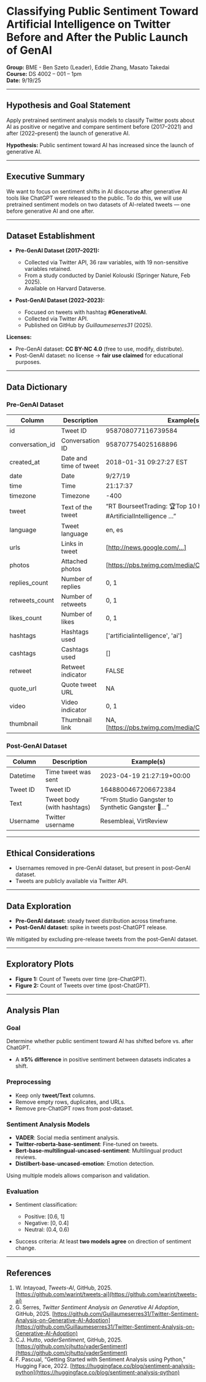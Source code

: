 # Classifying Public Sentiment Toward Artificial Intelligence on Twitter Before and After the Public Launch of GenAI  

**Group:** BME - Ben Szeto (Leader), Eddie Zhang, Masato Takedai  
**Course:** DS 4002 – 001 – 1pm  
**Date:** 9/19/25  

---

## Hypothesis and Goal Statement  

Apply pretrained sentiment analysis models to classify Twitter posts about AI as positive or negative and compare sentiment before (2017–2021) and after (2022–present) the launch of generative AI.  

**Hypothesis:** Public sentiment toward AI has increased since the launch of generative AI.  

---

## Executive Summary  

We want to focus on sentiment shifts in AI discourse after generative AI tools like ChatGPT were released to the public. To do this, we will use pretrained sentiment models on two datasets of AI-related tweets — one before generative AI and one after.  

---

## Dataset Establishment  

- **Pre-GenAI Dataset (2017–2021):**  
  - Collected via Twitter API, 36 raw variables, with 19 non-sensitive variables retained.  
  - From a study conducted by Daniel Kolouski (Springer Nature, Feb 2025).  
  - Available on Harvard Dataverse.  

- **Post-GenAI Dataset (2022–2023):**  
  - Focused on tweets with hashtag **#GenerativeAI**.  
  - Collected via Twitter API.  
  - Published on GitHub by *Guillaumeserres31* (2025).  

**Licenses:**  
- Pre-GenAI dataset: **CC BY-NC 4.0** (free to use, modify, distribute).  
- Post-GenAI dataset: no license → **fair use claimed** for educational purposes.  

---

## Data Dictionary  

### Pre-GenAI Dataset  
| Column           | Description                          | Example(s) |
|------------------|--------------------------------------|------------|
| id               | Tweet ID                             | 958708077116739584 |
| conversation_id  | Conversation ID                      | 958707754025168896 |
| created_at       | Date and time of tweet               | 2018-01-31 09:27:27 EST |
| date             | Date                                 | 9/27/19 |
| time             | Time                                 | 21:17:37 |
| timezone         | Timezone                             | -400 |
| tweet            | Text of the tweet                    | “RT BourseetTrading: 🏆Top 10 hot #ArtificialIntelligence …” |
| language         | Tweet language                       | en, es |
| urls             | Links in tweet                       | [http://news.google.com/…] |
| photos           | Attached photos                      | [https://pbs.twimg.com/media/C3cirGtWIAAAClh.jpg] |
| replies_count    | Number of replies                    | 0, 1 |
| retweets_count   | Number of retweets                   | 0, 1 |
| likes_count      | Number of likes                      | 0, 1 |
| hashtags         | Hashtags used                        | ['artificialintelligence', 'ai'] |
| cashtags         | Cashtags used                        | [] |
| retweet          | Retweet indicator                    | FALSE |
| quote_url        | Quote tweet URL                      | NA |
| video            | Video indicator                      | 0, 1 |
| thumbnail        | Thumbnail link                       | NA, [https://pbs.twimg.com/media/C3cisLJXUAAJtgw.jpg] |

### Post-GenAI Dataset  
| Column    | Description                  | Example(s) |
|-----------|------------------------------|------------|
| Datetime  | Time tweet was sent          | 2023-04-19 21:27:19+00:00 |
| Tweet ID  | Tweet ID                     | 1648800467206672384 |
| Text      | Tweet body (with hashtags)   | “From Studio Gangster to Synthetic Gangster 🎤…” |
| Username  | Twitter username             | Resembleai, VirtReview |

---

## Ethical Considerations  

- Usernames removed in pre-GenAI dataset, but present in post-GenAI dataset.  
- Tweets are publicly available via Twitter API.  

---

## Data Exploration  

- **Pre-GenAI dataset:** steady tweet distribution across timeframe.  
- **Post-GenAI dataset:** spike in tweets post-ChatGPT release.  

We mitigated by excluding pre-release tweets from the post-GenAI dataset.  

---

## Exploratory Plots  

- **Figure 1:** Count of Tweets over time (pre-ChatGPT).  
- **Figure 2:** Count of Tweets over time (post-ChatGPT).  

---

## Analysis Plan  

### Goal  
Determine whether public sentiment toward AI has shifted before vs. after ChatGPT.  
- A **≥5% difference** in positive sentiment between datasets indicates a shift.  

### Preprocessing  
- Keep only **tweet/Text** columns.  
- Remove empty rows, duplicates, and URLs.  
- Remove pre-ChatGPT rows from post-dataset.  

### Sentiment Analysis Models  
- **VADER**: Social media sentiment analysis.  
- **Twitter-roberta-base-sentiment**: Fine-tuned on tweets.  
- **Bert-base-multilingual-uncased-sentiment**: Multilingual product reviews.  
- **Distilbert-base-uncased-emotion**: Emotion detection.  

Using multiple models allows comparison and validation.  

### Evaluation  
- Sentiment classification:  
  - Positive: [0.6, 1]  
  - Negative: [0, 0.4]  
  - Neutral: (0.4, 0.6)  

- Success criteria: At least **two models agree** on direction of sentiment change.  

---

## References  

1. W. Intayoad, *Tweets-AI*, GitHub, 2025. [https://github.com/warint/tweets-ai](https://github.com/warint/tweets-ai)  
2. G. Serres, *Twitter Sentiment Analysis on Generative AI Adoption*, GitHub, 2025. [https://github.com/Guillaumeserres31/Twitter-Sentiment-Analysis-on-Generative-AI-Adoption](https://github.com/Guillaumeserres31/Twitter-Sentiment-Analysis-on-Generative-AI-Adoption)  
3. C.J. Hutto, *vaderSentiment*, GitHub, 2025. [https://github.com/cjhutto/vaderSentiment](https://github.com/cjhutto/vaderSentiment)  
4. F. Pascual, “Getting Started with Sentiment Analysis using Python,” Hugging Face, 2022. [https://huggingface.co/blog/sentiment-analysis-python](https://huggingface.co/blog/sentiment-analysis-python)  